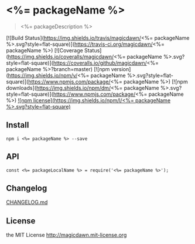 # <%= packageName %>
> <%= packageDescription %>

[![Build Status](https://img.shields.io/travis/magicdawn/<%= packageName %>.svg?style=flat-square)](https://travis-ci.org/magicdawn/<%= packageName %>)
[![Coverage Status](https://img.shields.io/coveralls/magicdawn/<%= packageName %>.svg?style=flat-square)](https://coveralls.io/github/magicdawn/<%= packageName %>?branch=master)
[![npm version](https://img.shields.io/npm/v/<%= packageName %>.svg?style=flat-square)](https://www.npmjs.com/package/<%= packageName %>)
[![npm downloads](https://img.shields.io/npm/dm/<%= packageName %>.svg?style=flat-square)](https://www.npmjs.com/package/<%= packageName %>)
[![npm license](https://img.shields.io/npm/l/<%= packageName %>.svg?style=flat-square)](http://magicdawn.mit-license.org)

## Install
```
npm i <%= packageName %> --save
```

## API
```
const <%= packageLocalName %> = require('<%= packageName %>');
```

## Changelog
[CHANGELOG.md](CHANGELOG.md)

## License
the MIT License http://magicdawn.mit-license.org